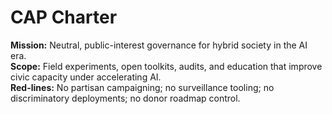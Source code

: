 # CAP Charter

**Mission:** Neutral, public-interest governance for hybrid society in the AI era.  
**Scope:** Field experiments, open toolkits, audits, and education that improve civic capacity under accelerating AI.  
**Red-lines:** No partisan campaigning; no surveillance tooling; no discriminatory deployments; no donor roadmap control.
